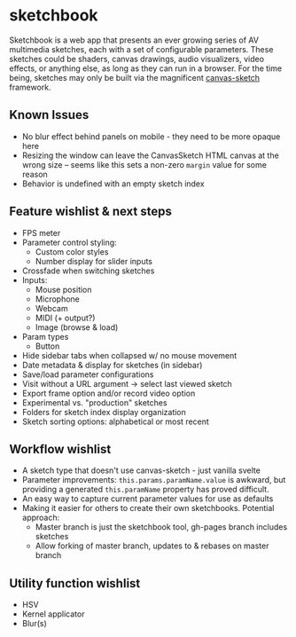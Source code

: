 # sketchbook

Sketchbook is a web app that presents an ever growing series of AV multimedia sketches, each with a set of configurable parameters. These sketches could be shaders, canvas drawings, audio visualizers, video effects, or anything else, as long as they can run in a browser. For the time being, sketches may only be built via the magnificent [canvas-sketch](https://github.com/mattdesl/canvas-sketch) framework.

## Known Issues
* No blur effect behind panels on mobile - they need to be more opaque here
* Resizing the window can leave the CanvasSketch HTML canvas at the wrong size – seems like this sets a non-zero `margin` value for some reason
* Behavior is undefined with an empty sketch index

## Feature wishlist & next steps
* FPS meter
* Parameter control styling:
    * Custom color styles
    * Number display for slider inputs
* Crossfade when switching sketches
* Inputs:
    * Mouse position
    * Microphone
    * Webcam
    * MIDI (+ output?)
    * Image (browse & load)
* Param types
    * Button
* Hide sidebar tabs when collapsed w/ no mouse movement
* Date metadata & display for sketches (in sidebar)
* Save/load parameter configurations
* Visit without a URL argument -> select last viewed sketch
* Export frame option and/or record video option
* Experimental vs. "production" sketches
* Folders for sketch index display organization
* Sketch sorting options: alphabetical or most recent

## Workflow wishlist
* A sketch type that doesn't use canvas-sketch - just vanilla svelte
* Parameter improvements: `this.params.paramName.value` is awkward, but providing a generated `this.paramName` property has proved difficult.
* An easy way to capture current parameter values for use as defaults
* Making it easier for others to create their own sketchbooks. Potential approach:
    * Master branch is just the sketchbook tool, gh-pages branch includes sketches
    * Allow forking of master branch, updates to & rebases on master branch

## Utility function wishlist
* HSV
* Kernel applicator
* Blur(s)
